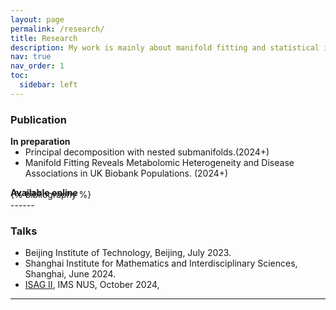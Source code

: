 ```yaml
---
layout: page
permalink: /research/
title: Research
description: My work is mainly about manifold fitting and statistical inference with singularity.
nav: true
nav_order: 1
toc:
  sidebar: left
---
```


### Publication

**In preparation**

<p style="margin-bottom: -1em;"></p>

- Principal decomposition with nested submanifolds.(2024+)
- Manifold Fitting Reveals Metabolomic Heterogeneity and Disease Associations in UK Biobank Populations. (2024+)

**Available online**

<p style="margin-bottom: -2em;"></p>

<div class="publications">
{% bibliography %}
</div>
------

### Talks
- Beijing Institute of Technology, Beijing, July 2023.
- Shanghai Institute for Mathematics and Interdisciplinary Sciences, Shanghai, June 2024.
- [ISAG II](https://ims.nus.edu.sg/events/isagii/), IMS NUS, October 2024,

------